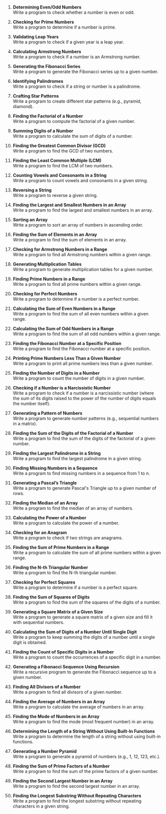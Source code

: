 1. **Determining Even/Odd Numbers**  
   Write a program to check whether a number is even or odd.

2. **Checking for Prime Numbers**  
   Write a program to determine if a number is prime.

3. **Validating Leap Years**  
   Write a program to check if a given year is a leap year.

4. **Calculating Armstrong Numbers**  
   Write a program to check if a number is an Armstrong number.

5. **Generating the Fibonacci Series**  
   Write a program to generate the Fibonacci series up to a given number.

6. **Identifying Palindromes**  
   Write a program to check if a string or number is a palindrome.

7. **Crafting Star Patterns**  
   Write a program to create different star patterns (e.g., pyramid, diamond).

8. **Finding the Factorial of a Number**  
   Write a program to compute the factorial of a given number.

9. **Summing Digits of a Number**  
   Write a program to calculate the sum of digits of a number.

10. **Finding the Greatest Common Divisor (GCD)**  
    Write a program to find the GCD of two numbers.

11. **Finding the Least Common Multiple (LCM)**  
    Write a program to find the LCM of two numbers.

12. **Counting Vowels and Consonants in a String**  
    Write a program to count vowels and consonants in a given string.

13. **Reversing a String**  
    Write a program to reverse a given string.

14. **Finding the Largest and Smallest Numbers in an Array**  
    Write a program to find the largest and smallest numbers in an array.

15. **Sorting an Array**  
    Write a program to sort an array of numbers in ascending order.

16. **Finding the Sum of Elements in an Array**  
    Write a program to find the sum of elements in an array.

17. **Checking for Armstrong Numbers in a Range**  
    Write a program to find all Armstrong numbers within a given range.

18. **Generating Multiplication Tables**  
    Write a program to generate multiplication tables for a given number.

19. **Finding Prime Numbers in a Range**  
    Write a program to find all prime numbers within a given range.

20. **Checking for Perfect Numbers**  
    Write a program to determine if a number is a perfect number.

21. **Calculating the Sum of Even Numbers in a Range**  
    Write a program to find the sum of all even numbers within a given range.

22. **Calculating the Sum of Odd Numbers in a Range**  
    Write a program to find the sum of all odd numbers within a given range.

23. **Finding the Fibonacci Number at a Specific Position**  
    Write a program to find the Fibonacci number at a specific position.

24. **Printing Prime Numbers Less Than a Given Number**  
    Write a program to print all prime numbers less than a given number.

25. **Finding the Number of Digits in a Number**  
    Write a program to count the number of digits in a given number.

26. **Checking if a Number is a Narcissistic Number**  
    Write a program to check if a number is a narcissistic number (where the sum of its digits raised to the power of the number of digits equals the number itself).

27. **Generating a Pattern of Numbers**  
    Write a program to generate number patterns (e.g., sequential numbers in a matrix).

28. **Finding the Sum of the Digits of the Factorial of a Number**  
    Write a program to find the sum of the digits of the factorial of a given number.

29. **Finding the Largest Palindrome in a String**  
    Write a program to find the largest palindrome in a given string.

30. **Finding Missing Numbers in a Sequence**  
    Write a program to find missing numbers in a sequence from 1 to n.

31. **Generating a Pascal’s Triangle**  
    Write a program to generate Pascal's Triangle up to a given number of rows.

32. **Finding the Median of an Array**  
    Write a program to find the median of an array of numbers.

33. **Calculating the Power of a Number**  
    Write a program to calculate the power of a number.

34. **Checking for an Anagram**  
    Write a program to check if two strings are anagrams.

35. **Finding the Sum of Prime Numbers in a Range**  
    Write a program to calculate the sum of all prime numbers within a given range.

36. **Finding the N-th Triangular Number**  
    Write a program to find the N-th triangular number.

37. **Checking for Perfect Squares**  
    Write a program to determine if a number is a perfect square.

38. **Finding the Sum of Squares of Digits**  
    Write a program to find the sum of the squares of the digits of a number.

39. **Generating a Square Matrix of a Given Size**  
    Write a program to generate a square matrix of a given size and fill it with sequential numbers.

40. **Calculating the Sum of Digits of a Number Until Single Digit**  
    Write a program to keep summing the digits of a number until a single digit is obtained.

41. **Finding the Count of Specific Digits in a Number**  
    Write a program to count the occurrences of a specific digit in a number.

42. **Generating a Fibonacci Sequence Using Recursion**  
    Write a recursive program to generate the Fibonacci sequence up to a given number.

43. **Finding All Divisors of a Number**  
    Write a program to find all divisors of a given number.

44. **Finding the Average of Numbers in an Array**  
    Write a program to calculate the average of numbers in an array.

45. **Finding the Mode of Numbers in an Array**  
    Write a program to find the mode (most frequent number) in an array.

46. **Determining the Length of a String Without Using Built-In Functions**  
    Write a program to determine the length of a string without using built-in functions.

47. **Generating a Number Pyramid**  
    Write a program to generate a pyramid of numbers (e.g., 1, 12, 123, etc.).

48. **Finding the Sum of Prime Factors of a Number**  
    Write a program to find the sum of the prime factors of a given number.

49. **Finding the Second Largest Number in an Array**  
    Write a program to find the second largest number in an array.

50. **Finding the Longest Substring Without Repeating Characters**  
    Write a program to find the longest substring without repeating characters in a given string.
